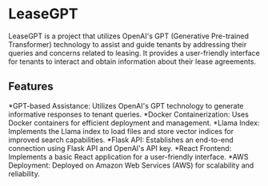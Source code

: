 # LeaseGPT
  LeaseGPT is a project that utilizes OpenAI's GPT (Generative Pre-trained Transformer) technology to assist and guide tenants by addressing their queries and concerns related to leasing. It provides a user-friendly interface for tenants to interact and obtain information about their lease agreements.


## Features

*GPT-based Assistance: Utilizes OpenAI's GPT technology to generate informative responses to tenant queries.
*Docker Containerization: Uses Docker containers for efficient deployment and management.
*Llama Index: Implements the Llama index to load files and store vector indices for improved search capabilities.
*Flask API: Establishes an end-to-end connection using Flask API and OpenAI's API key.
*React Frontend: Implements a basic React application for a user-friendly interface.
*AWS Deployment: Deployed on Amazon Web Services (AWS) for scalability and reliability.

